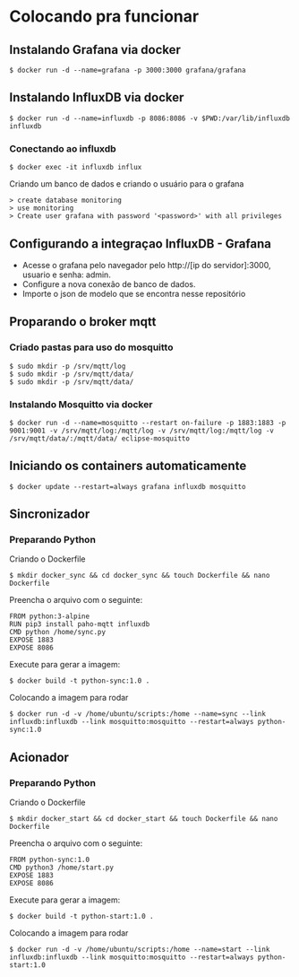 # Colocando pra funcionar

## Instalando Grafana via docker
```
$ docker run -d --name=grafana -p 3000:3000 grafana/grafana
```

## Instalando InfluxDB via docker
```
$ docker run -d --name=influxdb -p 8086:8086 -v $PWD:/var/lib/influxdb influxdb
```
### Conectando ao influxdb

```
$ docker exec -it influxdb influx
```
Criando um banco de dados e criando o usuário para o grafana
```
> create database monitoring
> use monitoring
> Create user grafana with password '<password>' with all privileges
```

## Configurando a integraçao InfluxDB - Grafana
* Acesse o grafana pelo navegador pelo http://[ip do servidor]:3000, usuario e senha: admin.
* Configure a nova conexão de banco de dados.
* Importe o json de modelo que se encontra nesse repositório
 
 ## Proparando o broker mqtt
 ### Criado pastas para uso do mosquitto
 ```
$ sudo mkdir -p /srv/mqtt/log
$ sudo mkdir -p /srv/mqtt/data/
$ sudo mkdir -p /srv/mqtt/data/
 ```
 ### Instalando Mosquitto via docker
  ```
 $ docker run -d --name=mosquitto --restart on-failure -p 1883:1883 -p 9001:9001 -v /srv/mqtt/log:/mqtt/log -v /srv/mqtt/log:/mqtt/log -v /srv/mqtt/data/:/mqtt/data/ eclipse-mosquitto
   ```
 
## Iniciando os containers automaticamente 
 ```
 $ docker update --restart=always grafana influxdb mosquitto
  ```
  
## Sincronizador
### Preparando Python
Criando o Dockerfile
```
$ mkdir docker_sync && cd docker_sync && touch Dockerfile && nano Dockerfile
```
Preencha o arquivo com o seguinte:
```
FROM python:3-alpine
RUN pip3 install paho-mqtt influxdb
CMD python /home/sync.py
EXPOSE 1883
EXPOSE 8086
```
Execute para gerar a imagem: 
```
$ docker build -t python-sync:1.0 .
```
Colocando a imagem para rodar 
```
$ docker run -d -v /home/ubuntu/scripts:/home --name=sync --link influxdb:influxdb --link mosquitto:mosquitto --restart=always python-sync:1.0
```

## Acionador
### Preparando Python
Criando o Dockerfile
```
$ mkdir docker_start && cd docker_start && touch Dockerfile && nano Dockerfile
```
Preencha o arquivo com o seguinte:
```
FROM python-sync:1.0
CMD python3 /home/start.py
EXPOSE 1883
EXPOSE 8086
```
Execute para gerar a imagem: 
```
$ docker build -t python-start:1.0 .
```
Colocando a imagem para rodar 
```
$ docker run -d -v /home/ubuntu/scripts:/home --name=start --link influxdb:influxdb --link mosquitto:mosquitto --restart=always python-start:1.0
```


